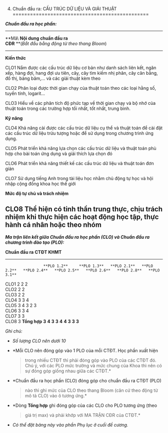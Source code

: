 4. Chuẩn đầu ra: CẤU TRÚC DỮ LIỆU VÀ GIẢI THUẬT
===============================================

***Chuẩn đầu ra học phần:***

  ---------------------------------------------------------------------------------------------------------------------------------------------------------------------------------------------------------------------------------
  **Mã\                              **Nội dung chuẩn đầu ra\
  CĐR**                              **(*Bắt đầu bằng động từ theo thang Bloom*)
  ---------------------------------- ----------------------------------------------------------------------------------------------------------------------------------------------------------------------------------------------
  **Kiến thức**                      

  CLO1                               Nắm được các cấu trúc dữ liệu cơ bản như danh sách liên kết, ngăn xếp, hàng đợi, hang đợi ưu tiên, cây, cây tìm kiếm nhị phân, cây cân bằng, đồ thị, bảng băm,... và các giải thuật kèm theo

  CLO2                               Phân loại được thời gian chạy của thuật toán theo các loại hằng số, tuyến tính, logarit\...

  CLO3                               Hiểu về các phân tích độ phức tạp về thời gian chạy và bộ nhớ của thuật toán trong các trường hợp tồi nhất, tốt nhất, trung bình.

  **Kỹ năng**                        

  CLO4                               Khả năng cài được các cấu trúc dữ liệu cụ thể và thuật toán để cài đặt các cấu trúc dữ liệu trừu tượng hoặc để sử dụng trong chương trình ứng dụng.

  CLO5                               Phát triển khả năng lựa chọn các cấu trúc dữ liệu và thuật toán phù hợp cho bài toán ứng dụng và giải thích lựa chọn đó

  CLO6                               Phát triển khả năng thiết kế các cấu trúc dữ liệu và thuật toán đơn giản

  CLO7                               Sử dụng tiếng Anh trong tài liệu học nhằm chủ động tự học và hội nhập cộng đồng khoa học thế giới

  **Mức độ tự chủ và trách nhiệm**   

  CLO8                               Thể hiện có tinh thần trung thực, chịu trách nhiệm khi thực hiện các hoạt động học tập, thực hành cá nhân hoặc theo nhóm
  ---------------------------------------------------------------------------------------------------------------------------------------------------------------------------------------------------------------------------------

***Ma trận liên kết giữa Chuẩn đầu ra học phần (CLO) và Chuẩn đầu ra
chương trình đào tạo (PLO):***

  **Chuẩn đầu ra**   **CTĐT KHMT**                                                                                                     
  ------------------ --------------- ------------- ------------- ------------- ------------- ------------- ------------- ------------- -------------
                     **PLO 1.2**     **PLO 1.3**   **PLO 2.1**   **PLO 2.2**   **PLO 2.4**   **PLO 2.5**   **PLO 2.6**   **PLO 2.8**   **PLO 3.1**
  CLO1                               2                                         2             2                                         
  CLO2               2                                                         2                                                       
  CLO3               2                                                         2                                                       
  CLO4                                                           3             3             4                                         
  CLO5               3               4             3             2             3                                                       
  CLO6                                             3             3             4                                                       
  CLO7                                                                                                     3             3             
  CLO8                                                                                                                                 3
  **Tổng hợp**       **3**           **4**         **3**         **3**         **4**         **4**         **3**         **3**         **3**

*Ghi chú:*

-   *Số lượng CLO nên dưới 10*

-   *Mỗi CLO nên đóng góp vào 1 PLO của mỗi CTĐT. Học phần xuất hiện
    > trong nhiều CTĐT thì phải đóng góp vào PLO của các CTĐT đó. Chú ý,
    > với các PLO mức trường và mức chung của Khoa thì nên có sự đóng
    > góp giống nhau giữa các CTĐT.*

-   *Chuẩn đầu ra học phần (CLO) đóng góp cho chuẩn đầu ra CTĐT (PLO)
    > nào thì ghi mức của CLO theo thang Bloom (căn cứ theo động từ mô
    > tả CLO) vào ô tương ứng.*

-   *Dòng **Tổng hợp** ghi đóng góp của các CLO cho PLO tương ứng (theo
    > giá trị max) và phải khớp với MA TRẬN CĐR của CTĐT.*

-   *Có thể đặt bảng này vào phần Phụ lục ở cuối đề cương.*

